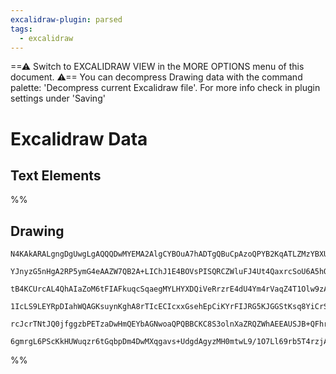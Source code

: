```yaml
---
excalidraw-plugin: parsed
tags:
  - excalidraw
---
```



==⚠  Switch to EXCALIDRAW VIEW in the MORE OPTIONS menu of this document. ⚠== You can decompress Drawing data with the command palette: 'Decompress current Excalidraw file'. For more info check in plugin settings under 'Saving'


# Excalidraw Data

## Text Elements
%%
## Drawing
```compressed-json
N4KAkARALgngDgUwgLgAQQQDwMYEMA2AlgCYBOuA7hADTgQBuCpAzoQPYB2KqATLZMzYBXUtiRoIACyhQ4zZAHoFAc0JRJQgEYA6bGwC2CgF7N6hbEcK4OCtptbErHALRY8RMpWdx8Q1TdIEfARcZgRmBShcZQUebQBGAFZtAGYaOiCEfQQOKGZuAG1wMFAwMogSbikAWWwAOQAzACUjAA5sACsAYQAtAGVCAE0AfQAhbGZlYnSyyFhEKsDsKI5l

YJnyzG5nHgA2RP5ymG4eAAZW7QB2A+LIChJ1E4BOVsPISQRCZWluFJ4Ut4QaxrcSoU6A5hQUhsADWCC6bHwbFIVQAxPEEBiMRtIJpcNgYcpoUIOMQEUiURIodZmHBcIFcjiIA1CPh8H1YOsJIIPEzIdC4QB1B6SE4QqGwhAcmBc9A8yqA4nfDjhfJoeKAth07BqY7q07g24QInCOAASWIatQBQAuoCGuRshbuBwhGzAYRSVgqrh4kziaSVcwraVZ

tB4KCUrcAL4QhAIaZoM6tFIAFkuqcSqaegMYLHYXDQiVeRrzrE4dU4Ym4rVaqZ4T1Olw9zAAIpkoAnuA0CGFAZphKSAKLBbK5K2u91GoRwYi4TuJ1Dxa6XJ6XHjxTOtHh8I1EDgwl1u/CApEErtoHv4MLFaPgO10XBwOAc+eg0PQD7ZKpEb5QDYMIQCAUKM+KEgGZKIsiaINLBcEAdgIgMlAZqdvoHICvCUGUug6KYvhCFITkKFoaBBImiSkEUlU

1IcLS9LEYRpDIahWQAGKsuynKghA8rTIcECIcxxGsehEpCiKYrFIJRG5KJGGStKsq8YiCrSUJLFoU0wjKqq3AaupskkVkADy2q6vpBoCRpIloWxnBQGxuD6KyeqoDc5Q2XJdkOQMRigmc1lGaJAAqWBQAAgr+hboMEDT/kFwneVkr6kJFzFsBQHy4Iuk4noZSXGfoQ6khFGVZSEi5AuVTGaVkZXQhQIURosg78QVdX6GxjoINpsp5QJzDYNCbIAB

rcJcrTNtJQ0jfggzbPETzaDwHmQEYbAGNwoaQPQBBCKC8S3olnXaZRQZWhAEEAUSJB+QFhrlLdxAcggcDcGtxqkCQ1RsMQCAlbgmjBIuV59tJz3ktBaA7RAoyIlVpDKHiAAUG7Nrwy7UJjGOnNoiQAJRMk0CDKG69KLMjuBoyk4K8LT2P/HTeOExAx0dcRClwmZUAFhOx4CQ6zm9Tk/3fas21GjkQMg9wUIHYC2BEO9aDywggIcMLcukArRrCFA+

6gmrgL6PScKkHUWuqzr6tGqbpDm4DwMXqgavs+UdgdAgyzMH0mtwL9/1O7Ll69rb5T4rzjAhZt+CS2G8w8WEwTLAWTKIZCBjNQsaADXubDnqDYf2tC6GZKnnDdsXe6hJFqfR7HR5sre4CxnQLLBCGd7RkAA=
```
%%